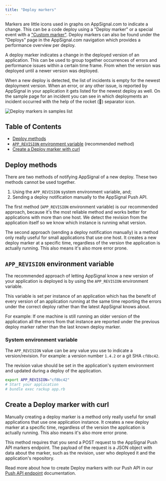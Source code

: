```yaml
---
title: "Deploy markers"
---
```


Markers are little icons used in graphs on AppSignal.com to indicate a change.
This can be a code deploy using a "Deploy marker" or a special event with a
["Custom marker"](custom-marker.html). Deploy markers can also be found under
the "Deploys" page in the AppSignal.com navigation which provides a performance
overview per deploy.

A deploy marker indicates a change in the deployed version of an application.
This can be used to group together occurrences of errors and performance issues
within a certain time frame. From when the version was deployed until a newer
version was deployed.

When a new deploy is detected, the list of incidents is empty for the newest
deployment version. When an error, or any other issue, is reported by AppSignal
in your application it gets listed for the newest deploy as well. On the sample
page for an incident you can see in which deployments an incident occurred with
the help of the rocket (🚀) separator icon.

![Deploy markers in samples
list](/images/screenshots/app_incident_samples_list.png)

## Table of Contents

- [Deploy methods](#deploy-methods)
- [`APP_REVISION` environment variable](#app_revision-environment-variable)
  (recommended method)
- [Create a Deploy marker with curl](#create-a-deploy-marker-with-curl)

## Deploy methods

There are two methods of notifying AppSignal of a new deploy. These two methods
cannot be used together.

1. Using the `APP_REVISION` system environment variable, and;
2. Sending a deploy notification manually to the AppSignal Push API.

The first method (`APP_REVISION` environment variable) is our recommended
approach, because it's the most reliable method and works better for
applications with more than one host. We detect the revision from the
application itself so we know which instance is running what version.

The second approach (sending a deploy notification manually) is a method only
really useful for small applications that use one host. It creates a new deploy
marker at a specific time, regardless of the version the application is
actually running. This also means it's also more error prone.

## `APP_REVISION` environment variable

The recommended approach of letting AppSignal know a new version of your
application is deployed is by using the `APP_REVISION` environment variable.

This variable is set per instance of an application which has the benefit of
every version of an application running at the same time reporting the errors
under the correct deploy rather than the latest AppSignal knows about.

For example: If one machine is still running an older version of the
application all the errors from that instance are reported under the previous
deploy marker rather than the last known deploy marker.

### System environment variable

The `APP_REVISION` value can be any value you use to indicate a
version/revision. For example: a version number `1.4.2` or a git SHA `cf8bc42`.

The revision value should be set in the application's system environment and
updated during a deploy of the application.

```bash
export APP_REVISION="cf8bc42"
# Start your application
# bundle exec rackup app.rb
```

## Create a Deploy marker with curl

Manually creating a deploy marker is a method only really useful for small
applications that use one application instance. It creates a new deploy marker
at a specific time, regardless of the version the application is actually
running. This also means it's also more error prone.

This method requires that you send a POST request to the AppSignal Push API
markers endpoint. The payload of the request is a JSON object with data about
the marker, such as the revision, user who deployed it and the application's
repository.

Read more about how to create Deploy markers with our Push API in our [Push API
endpoint](/push-api/deploy-marker.html) documentation.
